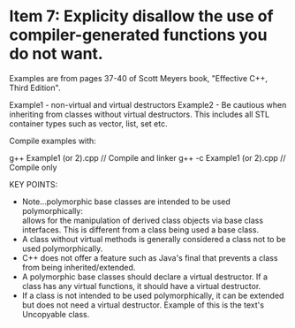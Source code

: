 # Item 7:  Explicity disallow the use of compiler-generated functions you do not want.

Examples are from pages 37-40 of Scott Meyers book, "Effective C++, Third Edition".

Example1 -  non-virtual and virtual destructors
Example2 -  Be cautious when inheriting from classes without virtual destructors.
            This includes all STL container types such as vector, list, set etc.

Compile examples with:  

  g++ Example1 (or 2).cpp     // Compile and linker
  g++ -c Example1 (or 2).cpp  // Compile only

KEY POINTS:
*   Note...polymorphic base classes are intended to be used polymorphically:  
    allows for the manipulation of derived class objects via base class interfaces.
    This is different from a class being used a base class.
*   A class without virtual methods is generally considered a class not to be
    used polymorphically.
*   C++ does not offer a feature such as Java's final that prevents a class
    from being inherited/extended.
*   A polymorphic base classes should declare a virtual destructor.  If a class has
    any virtual functions, it should have a virtual destructor.  
*   If a class is not intended to be used polymorphically, it can be extended but
    does not need a virtual destructor.  Example of this is the text's Uncopyable
    class.

